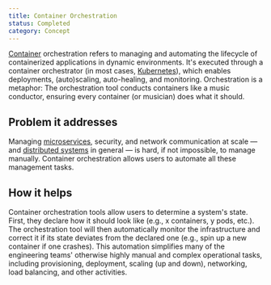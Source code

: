 ```yaml
---
title: Container Orchestration
status: Completed
category: Concept
---
```


[Container](/container/) orchestration refers to managing and automating the lifecycle of containerized applications in dynamic environments. 
It's executed through a container orchestrator (in most cases, [Kubernetes](/kubernetes)), which enables deployments, (auto)scaling, auto-healing, and monitoring. 
Orchestration is a metaphor:
The orchestration tool conducts containers like a music conductor, ensuring every container (or musician) does what it should. 

## Problem it addresses 

Managing [microservices](/microservices), security, and network communication at scale — and [distributed systems](/distributed-systems) in general — is hard, if not impossible, to manage manually.
Container orchestration allows users to automate all these management tasks. 

## How it helps

Container orchestration tools allow users to determine a system's state. 
First, they declare how it should look like (e.g., x containers, y pods, etc.).
The orchestration tool will then automatically monitor the infrastructure and correct it if its state deviates from the declared one (e.g., spin up a new container if one crashes). 
This automation simplifies many of the engineering teams' otherwise highly manual and complex operational tasks, including provisioning, deployment, scaling (up and down), networking, load balancing, and other activities.
